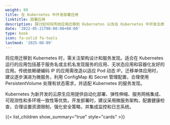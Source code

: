 ```yaml
---
weight: 99
title: 在 Kubernetes 中开发部署应用
linktitle: 部署应用
description: 探讨如何将传统应用迁移到 Kubernetes 以及在 Kubernetes 中开发云原生应用的最佳实践，包括服务发现、应用设计和部署策略等关键要素。
date: '2022-05-21T00:00:00+08:00'
type: book
icon: fa-solid fa-tools
lastmod: '2025-08-09'
---
```


将应用迁移到 Kubernetes 时，需关注架构设计和服务发现。适合在 Kubernetes 运行的应用包括基于服务名或主机名发现服务的应用、无状态应用和容器化友好的应用。传统依赖硬编码 IP 的应用需改造以适应 Pod 动态 IP。迁移单体应用时，建议逐步演进为微服务，利用 ConfigMap 和 Secret 管理配置，合理使用 PersistentVolume 处理有状态需求，并适配 Kubernetes 的服务发现。

Kubernetes 为新开发的云原生应用提供自动化部署、弹性伸缩、服务网格集成、可观测性和多环境一致性等优势。开发部署时，建议采用微服务架构，配置健康检查，合理设置资源限制，强化安全策略，并集成监控和日志系统。

{{< list_children show_summary="true" style="cards"  >}}
